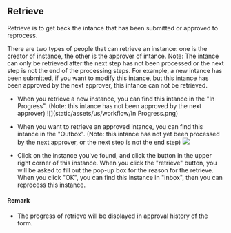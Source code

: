 ## Retrieve
Retrieve is to get back the intance that has been submitted or approved to reprocess.

There are two types of people that can retrieve an instance: one is the creator of instance, the other is the approver of intance.
Note: The intance can only be retrieved after the next step has not been processed or the next step is not the end of the processing steps. For example, a new intance has been submitted, if you want to modify this intance, but this intance has been approved by the next approver, this intance can not be retrieved.

- When you retrieve a new instance, you can find this intance in the "In Progress". (Note: this intance has not been approved by the next approver)
![](static/assets/us/workflow/In Progress.png)
- When you want to retrieve an approved intance, you can find this intance in the "Outbox". (Note: this intance has not yet been processed by the next approver, or the next step is not the end step)
![](static/assets/us/workflow/Outbox.png)

- Click on the instance you've found, and click the button in the upper right corner of this instance. When you click the "retrieve" button, you will be asked to fill out the pop-up box for the reason for the retrieve. When you click "OK", you can find this instance in "Inbox", then you can reprocess this instance.

#### Remark
- The progress of retrieve will be displayed in approval history of the form.
